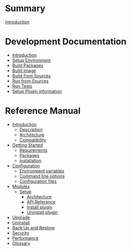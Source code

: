 # Summary

[Introduction](README.md)

# Development Documentation

- [Introduction](dev/README.md)
- [Setup Environment](dev/setup.md)
- [Build Packages](dev/build-packages.md)
- [Build Image](dev/build-image.md)
- [Build from Sources](dev/build-sources.md)
- [Run from Sources](dev/run-sources.md)
- [Run Tests](dev/run-tests.md)
- [Setup Plugin information](dev/modules/setup/information.md)

# Reference Manual

- [Introduction]()
  - [Description](ref/description.md)
  - [Architecture](ref/architecture.md)
  - [Compatibility](ref/compatibility.md)
- [Getting Started]()
  - [Requirements](ref/getting-started/requirements.md)
  - [Packages](ref/getting-started/packages.md)
  - [Installation](ref/getting-started/installation.md)
- [Configuration]()
  - [Environment variables]()
  - [Command line options]()
  - [Configuration files](ref/getting-started/config-files.md)
- [Modules]()
  - [Setup](ref/modules/setup/README.md)
    - [Architecture](ref/modules/setup/architecture.md)
    - [API Reference]()
    - [Install plugin](ref/modules/setup/install.md)
    - [Uninstall plugin](ref/modules/setup/uninstall.md)
- [Upgrade](ref/upgrade.md)
- [Uninstall](ref/uninstall.md)
- [Back Up and Restore](ref/backup-restore.md)
- [Security]()
- [Performance]()
- [Glossary]()

